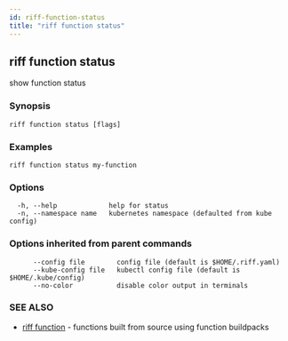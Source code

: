 ```yaml
---
id: riff-function-status
title: "riff function status"
---
```

## riff function status

show function status

### Synopsis

<todo>

```
riff function status [flags]
```

### Examples

```
riff function status my-function
```

### Options

```
  -h, --help             help for status
  -n, --namespace name   kubernetes namespace (defaulted from kube config)
```

### Options inherited from parent commands

```
      --config file        config file (default is $HOME/.riff.yaml)
      --kube-config file   kubectl config file (default is $HOME/.kube/config)
      --no-color           disable color output in terminals
```

### SEE ALSO

* [riff function](riff_function.md)	 - functions built from source using function buildpacks

